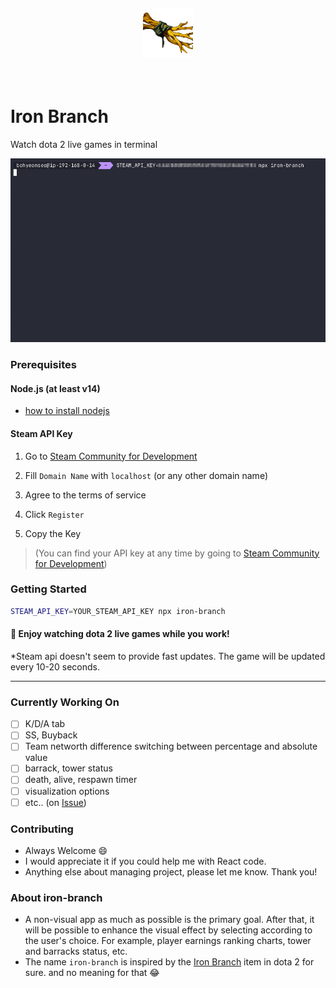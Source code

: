 <h4 align="center">
  <img height="80" src="https://github.com/ktseo41/iron-branch/blob/main/Iron_branch_plant_tree.png" />
</h4>
<p align="center">
  <a aria-label="NPM version" href="https://www.npmjs.com/package/iron-branch">
    <img alt="" src="https://badgen.net/npm/v/iron-branch">
  </a>
</p>

<h1>Iron Branch</h1>


Watch dota 2 live games in terminal

<div align="center">
  <img src="https://github.com/ktseo41/iron-branch/blob/main/record_1_5x_optimized.gif" />
</div>

### Prerequisites

#### Node.js (at least v14)

-  [how to install nodejs](https://nodejs.dev/en/learn/how-to-install-nodejs/)

#### Steam API Key

1. Go to [Steam Community for Development](https://steamcommunity.com/dev/apikey)

2. Fill `Domain Name` with `localhost` (or any other domain name)

3. Agree to the terms of service

4. Click `Register`

5. Copy the Key

> (You can find your API key at any time by going to [Steam Community for Development](https://steamcommunity.com/dev/apikey))

### Getting Started

```bash
STEAM_API_KEY=YOUR_STEAM_API_KEY npx iron-branch
```

#### :tada: Enjoy watching dota 2 live games while you work!


*Steam api doesn't seem to provide fast updates. The game will be updated every 10-20 seconds.

---

### Currently Working On

- [ ] K/D/A tab
- [ ] SS, Buyback
- [ ] Team networth difference switching between percentage and absolute value
- [ ] barrack, tower status
- [ ] death, alive, respawn timer
- [ ] visualization options 
- [ ] etc.. (on [Issue](https://github.com/ktseo41/iron-branch/issues))

### Contributing

- Always Welcome :smile:
- I would appreciate it if you could help me with React code.
- Anything else about managing project, please let me know. Thank you!

### About iron-branch

- A non-visual app as much as possible is the primary goal. After that, it will be possible to enhance the visual effect by selecting according to the user's choice. For example, player earnings ranking charts, tower and barracks status, etc.
- The name `iron-branch` is inspired by the [Iron Branch](https://dota2.gamepedia.com/Iron_Branch) item in dota 2 for sure. and no meaning for that 😂
